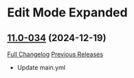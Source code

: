 # Edit Mode Expanded

## [11.0-034](https://github.com/teelolws/EditModeExpanded/tree/11.0-034) (2024-12-19)
[Full Changelog](https://github.com/teelolws/EditModeExpanded/compare/11.0-033...11.0-034) [Previous Releases](https://github.com/teelolws/EditModeExpanded/releases)

- Update main.yml  